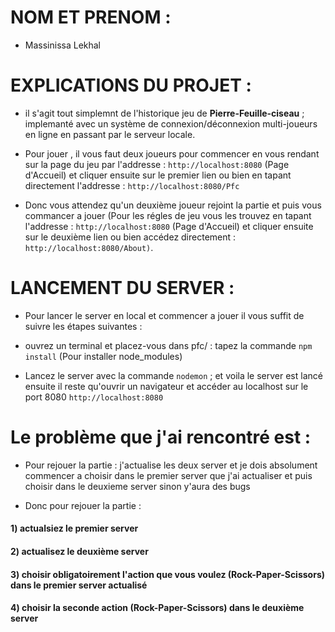 

# NOM ET PRENOM : 
- Massinissa Lekhal


# EXPLICATIONS DU PROJET : 

- il s'agit tout simplemnt de l'historique jeu de **Pierre-Feuille-ciseau** ; implemanté avec un système de connexion/déconnexion multi-joueurs en ligne en passant par le serveur locale.

- Pour jouer , il vous faut deux joueurs pour commencer en vous rendant sur la page du jeu par l'addresse : ```http://localhost:8080``` (Page d'Accueil) et cliquer ensuite sur le premier lien ou bien en tapant directement l'addresse : ```http://localhost:8080/Pfc```

- Donc vous attendez qu'un deuxième joueur rejoint la partie et puis vous commancer a jouer (Pour les régles de jeu vous les trouvez en tapant l'addresse : ```http://localhost:8080``` (Page d'Accueil) et cliquer ensuite sur le deuxième lien ou bien accédez directement : ```http://localhost:8080/About)```.


# LANCEMENT DU SERVER : 

- Pour lancer le server en local et commencer a jouer il vous suffit de suivre les étapes suivantes : 
 
- ouvrez un terminal et placez-vous dans pfc/ : tapez la commande ```npm install``` (Pour installer node_modules)

- Lancez le server avec la commande ```nodemon``` ; et voila le server est lancé ensuite il reste qu'ouvrir un navigateur et accéder au localhost sur le port 8080 ```http://localhost:8080```



# Le problème que j'ai rencontré est :

- Pour rejouer la partie : j'actualise les deux server et je dois absolument commencer a choisir dans le premier server que j'ai actualiser et puis choisir dans le deuxieme server sinon y'aura des bugs

- Donc pour rejouer la partie : 
#### 1) actualsiez le premier server
#### 2) actualisez le deuxième server
#### 3) choisir obligatoirement l'action que vous voulez (Rock-Paper-Scissors) dans le premier server actualisé
#### 4) choisir la seconde action (Rock-Paper-Scissors) dans le deuxième server 


